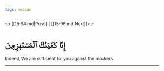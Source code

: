 ```yaml
---
tags: meccan
---
```


👈 [[15-94.md|Prev]] | [[15-96.md|Next]] 👉

# إِنَّا كَفَيۡنَٰكَ ٱلۡمُسۡتَهۡزِءِينَ

Indeed, We are sufficient for you against the mockers

---

